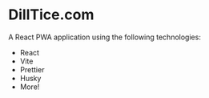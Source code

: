 # DillTice.com

A React PWA application using the following technologies:
- React
- Vite
- Prettier
- Husky
- More!